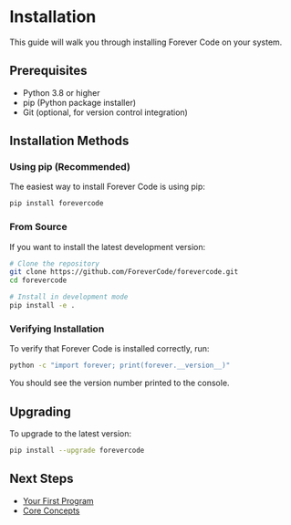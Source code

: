# Installation

This guide will walk you through installing Forever Code on your system.

## Prerequisites

- Python 3.8 or higher
- pip (Python package installer)
- Git (optional, for version control integration)

## Installation Methods

### Using pip (Recommended)

The easiest way to install Forever Code is using pip:

```bash
pip install forevercode
```

### From Source

If you want to install the latest development version:

```bash
# Clone the repository
git clone https://github.com/ForeverCode/forevercode.git
cd forevercode

# Install in development mode
pip install -e .
```

### Verifying Installation

To verify that Forever Code is installed correctly, run:

```bash
python -c "import forever; print(forever.__version__)"
```

You should see the version number printed to the console.

## Upgrading

To upgrade to the latest version:

```bash
pip install --upgrade forevercode
```

## Next Steps

- [Your First Program](./first-program.md)
- [Core Concepts](../concepts/)
